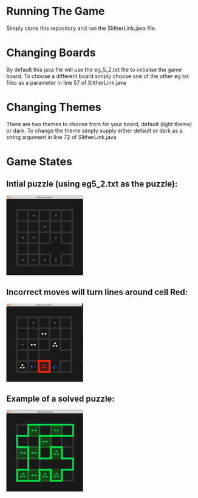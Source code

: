 # Running The Game
Simply clone this repository and run the SlitherLink.java file.

# Changing Boards
By default this java file will use the eg_5_2.txt file to initialise the game board.
To choose a different board simply choose one of the other eg txt files as a parameter in line 57 of SlitherLink.java

# Changing Themes
There are two themes to choose from for your board, default (light theme) or dark.
To change the theme simply supply either default or dark as a string argument in line 72 of SlitherLink.java

# Game States

## Intial puzzle (using eg5_2.txt as the puzzle):
<img src="./images/initial-board.png" style="max-width: 40%" />

## Incorrect moves will turn lines around cell Red:
<img src="./images/invalid-move.png" style="max-width: 40%"/>

## Example of a solved puzzle:
<img src="./images/win.png" style="max-width: 40%" />
